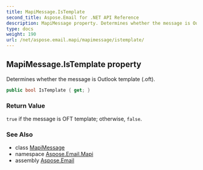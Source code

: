 ```yaml
---
title: MapiMessage.IsTemplate
second_title: Aspose.Email for .NET API Reference
description: MapiMessage property. Determines whether the message is Outlook template .oft
type: docs
weight: 190
url: /net/aspose.email.mapi/mapimessage/istemplate/
---
```

## MapiMessage.IsTemplate property

Determines whether the message is Outlook template (.oft).

```csharp
public bool IsTemplate { get; }
```

### Return Value

`true` if the message is OFT template; otherwise, `false`.

### See Also

* class [MapiMessage](../)
* namespace [Aspose.Email.Mapi](../../mapimessage/)
* assembly [Aspose.Email](../../../)


